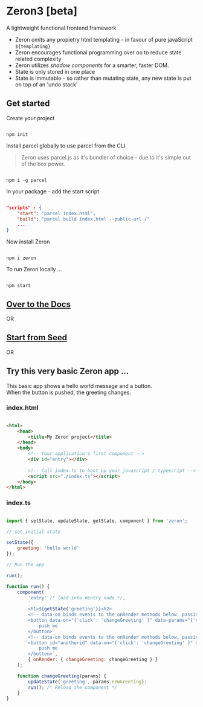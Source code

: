# Zeron3 [beta]
A lightweight functional frontend framework

- Zeron omits any propietry html templating - in favour of pure javaScript `${templating}`
- Zeron encourages functional programming over oo to reduce state related complexity
- Zeron utilizes *shadow components* for a smarter, faster DOM.
- State is only stored in one place
- State is immutable - so rather than mutating state, any new state is put on top of an 'undo stack'

## Get started

Create your project

```

npm init

```

Install parcel globally to use parcel from the CLI

> Zeron uses parcel.js as it's bundler of choice - due to it's simple out of the box power.

```

npm i -g parcel

```

In your package - add the start script

```json

"scripts" : {
    "start": "parcel index.html",
    "build": "parcel build index.html --public-url /"
    ...
}

```

Now install Zeron

```

npm i zeron

```

To run Zeron locally ...

```

npm start

```

## [Over to the Docs](https://github.com/attack-monkey/zeron/wiki/Docs)

OR

## [Start from Seed](https://github.com/attack-monkey/zeron-seed)

OR

## Try this very basic Zeron app ...

This basic app shows a hello world message and a button.  
When the button is pushed, the greeting changes.

### index.html

```html

<html>
    <head>
        <title>My Zeron project</title>
    </head>
    <body>
        <!-- Your application's first component -->
        <div id="entry"></div>
        
        <!-- Call index.ts to boot up your javascript / typescript -->
        <script src="./index.ts"></script>
    </body>
</html>
```

### index.ts

```javascript

import { setState, updateState, getState, component } from 'zeron';

// set initial state

setState({
    greeting: 'hello world'
});

// Run the app

run();

function run() {
    component(
        'entry' /* load into #entry node */,
        `
        <h1>${getState('greeting')}<h2>
        <!-- data-on binds events to the onRender methods below, passing in data-params -->
        <button data-on="{'click': 'changeGreeting' }" data-params="{'newGreeting': 'Yo Earth!!'}">
            push me
        </button>
        <!-- data-on binds events to the onRender methods below, passing in data-params -->
        <button id="anotherid" data-on="{'click': 'changeGreeting' }" data-params="{'newGreeting': 'hello world'}">
            push me
        </button>`,
        { onRender: { changeGreeting: changeGreeting } }
    );

    function changeGreeting(params) {
        updateState('greeting', params.newGreeting);
        run(); /* Reload the component */
    }
}

```
